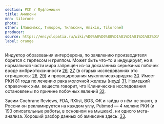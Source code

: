 ```yaml
---
section: РСП / Фуфломицин
title: Амиксин
mnn: tilorone
photo:
other: [Лавомакс, Тилорон, Тилаксин, Amixin, Tilorone]
producer:
source: https://encyclopatia.ru/wiki/%D0%A0%D0%B0%D1%81%D1%81%D1%82%D1%80%D0%B5%D0%BB%D1%8C%D0%BD%D1%8B%D0%B9_%D1%81%D0%BF%D0%B8%D1%81%D0%BE%D0%BA_%D0%BF%D1%80%D0%B5%D0%BF%D0%B0%D1%80%D0%B0%D1%82%D0%BE%D0%B2
label: orange
---
```


Индуктор образования интерферона, по заявлению производителя борется с герпесом и гриппом. Может быть что-то и индуцирует, но в нормальной части мира запрещён из-за доказанных серьёзных побочек вроде эмбриотоксичности [26](https://www.ncbi.nlm.nih.gov/pubmed/1523581), [27](http://ijt.sagepub.com/content/13/2/93.abstract) (в старых исследованиях это отрицалось: [28](http://www.ncbi.nlm.nih.gov/pubmed/67887), [29](http://www.ncbi.nlm.nih.gov/pmc/articles/PMC351924/)) и провоцирования мукополисахаридоза [30](https://www.ncbi.nlm.nih.gov/pubmed/1720315). Имеет РКИ 81 года по лечению рака молочной железы (неуд) [31](https://www.ncbi.nlm.nih.gov/pubmed/6166363). Немецкий справочник хим. веществ говорит, что Клинические исследования остановлены по причине побочных явлений [32](http://www.chemie.de/lexikon/Fluorenon.html).

Засим Cochrane Reviews, FDA, RXlist, ВОЗ, ФК и гайды о нём не знают, в России он рекламируется на каждом углу, Pubmed — 4 мелких РКИ (и 193 описательные работы, в основном на мышках), ни одного мета-анализа. Хороший разбор данных об амиксине здесь: [33](http://nastyas.livejournal.com/220117.html).
